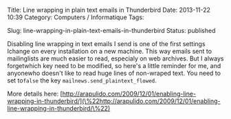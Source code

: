 Title: Line wrapping in plain text emails in Thunderbird
Date: 2013-11-22 10:39
Category: Computers / Informatique
Tags: <?xml version="1.0" encoding="utf-8"?>

Slug: line-wrapping-in-plain-text-emails-in-thunderbird
Status: published

Disabling line wrapping in text emails I send is one of the first settings Ichange on every installation on a new machine. This way emails sent to mailinglists are much easier to read, especialy on web archives. But I always forgetwhich key need to be modified, so here's a little reminder for me, and anyonewho doesn't like to read huge lines of non-wraped text. You need to set to`false` the key `mailnews.send_plaintext_flowed`.

More details here: [http://arapulido.com/2009/12/01/enabling-line-wrapping-in-thunderbird/](\%22http://arapulido.com/2009/12/01/enabling-line-wrapping-in-thunderbird/\%22)
